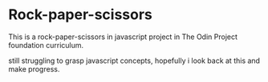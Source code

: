 # Rock-paper-scissors

This is a rock-paper-scissors in javascript project in The Odin Project foundation curriculum.

still struggling to grasp javascript concepts, hopefully i look back at this and make progress.

